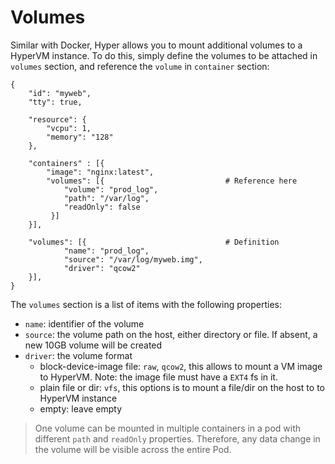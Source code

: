 # Volumes

Similar with Docker, Hyper allows you to mount additional volumes to a HyperVM instance. To do this, simply define the volumes to be attached in `volumes` section, and reference the `volume` in `container` section:

    {
        "id": "myweb",
        "tty": true,

        "resource": {
            "vcpu": 1,
            "memory": "128"
        },

        "containers" : [{
            "image": "nginx:latest",
            "volumes": [{                           # Reference here
                "volume": "prod_log",
                "path": "/var/log",
                "readOnly": false
             }]
        }],

    	"volumes": [{                               # Definition
                "name": "prod_log",
                "source": "/var/log/myweb.img",
                "driver": "qcow2"
    	}],
    }


The `volumes` section is a list of items with the following properties:

- `name`: identifier of the volume
- `source`: the volume path on the host, either directory or file. If absent, a new 10GB volume will be created
- `driver`: the volume format
  - block-device-image file: `raw`, `qcow2`, this allows to mount a VM image to HyperVM. Note: the image file must have a `EXT4` fs in it.
  - plain file or dir: `vfs`, this options is to mount a file/dir on the host to to HyperVM instance
  - empty: leave empty

> One volume can be mounted in multiple containers in a pod with different `path` and `readOnly` properties. Therefore, any data change in the volume will be visible across the entire Pod.
